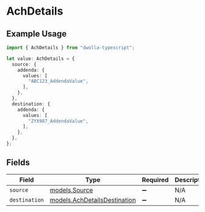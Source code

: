 # AchDetails

## Example Usage

```typescript
import { AchDetails } from "dwolla-typescript";

let value: AchDetails = {
  source: {
    addenda: {
      values: [
        "ABC123_AddendaValue",
      ],
    },
  },
  destination: {
    addenda: {
      values: [
        "ZYX987_AddendaValue",
      ],
    },
  },
};
```

## Fields

| Field                                                              | Type                                                               | Required                                                           | Description                                                        |
| ------------------------------------------------------------------ | ------------------------------------------------------------------ | ------------------------------------------------------------------ | ------------------------------------------------------------------ |
| `source`                                                           | [models.Source](../models/source.md)                               | :heavy_minus_sign:                                                 | N/A                                                                |
| `destination`                                                      | [models.AchDetailsDestination](../models/achdetailsdestination.md) | :heavy_minus_sign:                                                 | N/A                                                                |